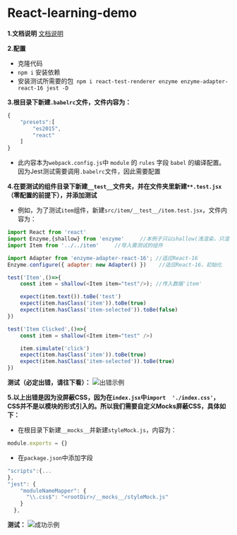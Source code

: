 # React-learning-demo

**1.文档说明**
[文档说明](https://www.jianshu.com/p/bf8070c33824)

**2.配置**
- 克隆代码
- `npm i` 安装依赖
- 安装测试所需要的包` npm i react-test-renderer enzyme enzyme-adapter-react-16 jest -D`


**3.根目录下新建`.babelrc`文件，文件内容为：**
```js
{
    "presets":[
        "es2015",
        "react"
    ]
}
```
- 此内容本为`webpack.config.js`中 `module` 的 `rules` 字段 `babel` 的编译配置。因为Jest测试需要调用`.babelrc`文件，因此需要配置

**4.在要测试的组件目录下新建`__test__`文件夹，并在文件夹里新建`**.test.jsx`（零配置的前提下），并添加测试**
- 例如，为了测试`item`组件，新建`src/item/__test__/item.test.jsx`，文件内容为：
```js
import React from 'react'
import Enzyme,{shallow} from 'enzyme'     //本例子只以shallow(浅渲染，只渲染父组件)为例
import Item from '../../item'     //导入需测试的组件

import Adapter from 'enzyme-adapter-react-16'; //适应React-16
Enzyme.configure({ adapter: new Adapter() })    //适应React-16，初始化

test('Item',()=>{
    const item = shallow(<Item item="test"/>); //传入数据'item'

    expect(item.text()).toBe('test')
    expect(item.hasClass('item')).toBe(true)
    expect(item.hasClass('item-selected')).toBe(false)
})

test('Item Clicked',()=>{
    const item = shallow(<Item item="test" />)

    item.simulate('click')
    expect(item.hasClass('item')).toBe(true)
    expect(item.hasClass('item-selected')).toBe(true)
})
```
**测试（必定出错，请往下看）：**
![出错示例](http://upload-images.jianshu.io/upload_images/6991256-adb74a01743fdc81.png?imageMogr2/auto-orient/strip%7CimageView2/2/w/1240)

**5.以上出错是因为没屏蔽CSS，因为在`index.jsx`中`import 
 './index.css'`，CSS并不是以模块的形式引入的。所以我们需要自定义Mocks屏蔽CSS，具体如下：**
- 在根目录下新建`__mocks__`并新建`styleMock.js`，内容为：
```js
module.exports = {}
```
- 在`package.json`中添加字段
```js
"scripts":{...
},
"jest": {
    "moduleNameMapper": {
      "\\.css$": "<rootDir>/__mocks__/styleMock.js"
    }
  },
```
**测试：**
![成功示例](http://upload-images.jianshu.io/upload_images/6991256-5f81e55efd3baad4.png?imageMogr2/auto-orient/strip%7CimageView2/2/w/1240)

